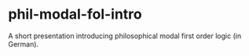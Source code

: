 # phil-modal-fol-intro
A short presentation introducing philosophical modal first order logic (in German).
